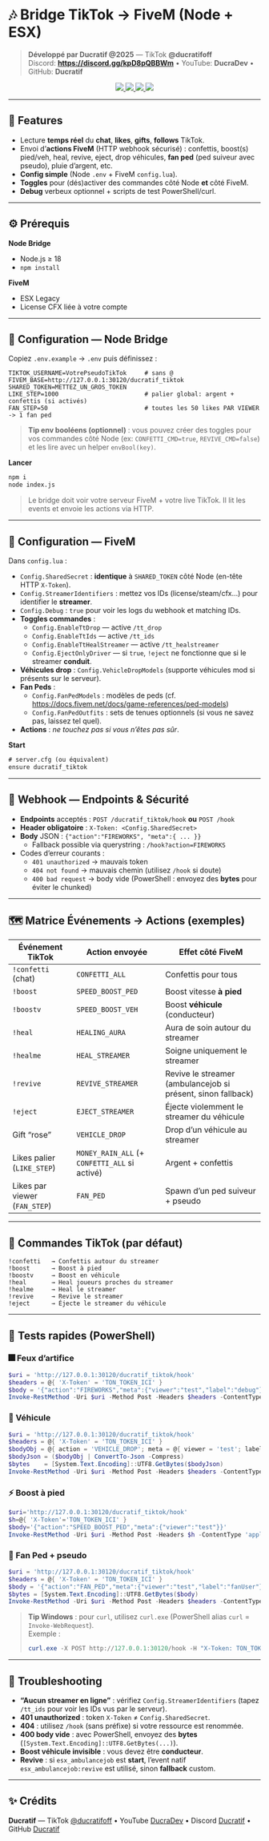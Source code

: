 # 🎶 Bridge TikTok → FiveM (Node + ESX)  

> **Développé par Ducratif @2025** — TikTok **@ducratifoff**  
> Discord: **https://discord.gg/kpD8pQBBWm** • YouTube: **DucraDev** • GitHub: **Ducratif**

<p align="center">
  <a href="https://www.tiktok.com/@ducratifoff">
    <img src="https://img.shields.io/badge/TikTok-@ducratifoff-ff0050?style=for-the-badge&logo=tiktok&logoColor=white" />
  </a>
  <a href="https://discord.gg/kpD8pQBBWm">
    <img src="https://img.shields.io/badge/Discord-Join%20Us-5865F2?style=for-the-badge&logo=discord&logoColor=white" />
  </a>
  <a href="https://www.youtube.com/@DucraDev">
    <img src="https://img.shields.io/badge/YouTube-DucraDev-FF0000?style=for-the-badge&logo=youtube&logoColor=white" />
  </a>
  <a href="https://github.com/Ducratif">
    <img src="https://img.shields.io/badge/GitHub-Ducratif-333333?style=for-the-badge&logo=github&logoColor=white" />
  </a>
</p>

---

## 🧩 Features
- Lecture **temps réel** du **chat**, **likes**, **gifts**, **follows** TikTok.
- Envoi d’**actions FiveM** (HTTP webhook sécurisé) : confettis, boost(s) pied/veh, heal, revive, eject, drop véhicules, **fan ped** (ped suiveur avec pseudo), pluie d’argent, etc.
- **Config simple** (Node `.env` + FiveM `config.lua`).  
- **Toggles** pour (dés)activer des commandes côté Node **et** côté FiveM.  
- **Debug** verbeux optionnel + scripts de test PowerShell/curl.  

---

## ⚙️ Prérequis
**Node Bridge**
- Node.js ≥ 18
- `npm install`

**FiveM**
- ESX Legacy
- License CFX liée à votre compte

---

## 🔧 Configuration — Node Bridge
Copiez `.env.example` → `.env` puis définissez :

```
TIKTOK_USERNAME=VotrePseudoTikTok     # sans @
FIVEM_BASE=http://127.0.0.1:30120/ducratif_tiktok
SHARED_TOKEN=METTEZ_UN_GROS_TOKEN
LIKE_STEP=1000                        # palier global: argent + confettis (si activés)
FAN_STEP=50                           # toutes les 50 likes PAR VIEWER -> 1 fan ped
```

> **Tip env booléens (optionnel)** : vous pouvez créer des toggles pour vos commandes côté Node
> (ex: `CONFETTI_CMD=true`, `REVIVE_CMD=false`) et les lire avec un helper `envBool(key)`.

**Lancer**
```bash
npm i
node index.js
```
> Le bridge doit voir votre serveur FiveM + votre live TikTok. Il lit les events et envoie les actions via HTTP.

---

## 🔧 Configuration — FiveM
Dans `config.lua` :
- `Config.SharedSecret` : **identique** à `SHARED_TOKEN` côté Node (en-tête HTTP `X-Token`).
- `Config.StreamerIdentifiers` : mettez vos IDs (license/steam/cfx…) pour identifier le **streamer**.
- `Config.Debug` : `true` pour voir les logs du webhook et matching IDs.
- **Toggles commandes** :
  - `Config.EnableTtDrop` — active `/tt_drop`
  - `Config.EnableTtIds` — active `/tt_ids`
  - `Config.EnableTtHealStreamer` — active `/tt_healstreamer`
  - `Config.EjectOnlyDriver` — si `true`, `!eject` ne fonctionne que si le streamer **conduit**.
- **Véhicules drop** : `Config.VehicleDropModels` (supporte véhicules mod si présents sur le serveur).
- **Fan Peds** :
  - `Config.FanPedModels` : modèles de peds (cf. https://docs.fivem.net/docs/game-references/ped-models)
  - `Config.FanPedOutfits` : sets de tenues optionnels (si vous ne savez pas, laissez tel quel).
- **Actions** : _ne touchez pas si vous n’êtes pas sûr_.

**Start**
```txt
# server.cfg (ou équivalent)
ensure ducratif_tiktok
```

---

## 🔌 Webhook — Endpoints & Sécurité
- **Endpoints** acceptés : `POST /ducratif_tiktok/hook` **ou** `POST /hook`
- **Header obligatoire** : `X-Token: <Config.SharedSecret>`
- **Body** JSON : `{"action":"FIREWORKS", "meta":{ ... }}`  
  - Fallback possible via querystring : `/hook?action=FIREWORKS`
- Codes d’erreur courants :
  - `401 unauthorized` → mauvais token
  - `404 not found` → mauvais chemin (utilisez `/hook` si doute)
  - `400 bad request` → body vide (PowerShell : envoyez des **bytes** pour éviter le chunked)

---

## 🗺️ Matrice Événements → Actions (exemples)
| Événement TikTok | Action envoyée | Effet côté FiveM |
|---|---|---|
| `!confetti` (chat) | `CONFETTI_ALL` | Confettis pour tous |
| `!boost` | `SPEED_BOOST_PED` | Boost vitesse **à pied** |
| `!boostv` | `SPEED_BOOST_VEH` | Boost **véhicule** (conducteur) |
| `!heal` | `HEALING_AURA` | Aura de soin autour du streamer |
| `!healme` | `HEAL_STREAMER` | Soigne uniquement le streamer |
| `!revive` | `REVIVE_STREAMER` | Revive le streamer (ambulancejob si présent, sinon fallback) |
| `!eject` | `EJECT_STREAMER` | Éjecte violemment le streamer du véhicule |
| Gift “rose” | `VEHICLE_DROP` | Drop d’un véhicule au streamer |
| Likes palier (`LIKE_STEP`) | `MONEY_RAIN_ALL` (+ `CONFETTI_ALL` si activé) | Argent + confettis |
| Likes par viewer (`FAN_STEP`) | `FAN_PED` | Spawn d’un ped suiveur + pseudo |

---

## 💬 Commandes TikTok (par défaut)
```
!confetti   → Confettis autour du streamer
!boost      → Boost à pied
!boostv     → Boost en véhicule
!heal       → Heal joueurs proches du streamer
!healme     → Heal le streamer
!revive     → Revive le streamer
!eject      → Éjecte le streamer du véhicule
```

---

## 🧪 Tests rapides (PowerShell)

### 🎆 Feux d’artifice
```powershell
$uri = 'http://127.0.0.1:30120/ducratif_tiktok/hook'
$headers = @{ 'X-Token' = 'TON_TOKEN_ICI' }
$body = '{"action":"FIREWORKS","meta":{"viewer":"test","label":"debug"}}'
Invoke-RestMethod -Uri $uri -Method Post -Headers $headers -ContentType 'application/json' -Body $body
```

### 🚗 Véhicule
```powershell
$uri = 'http://127.0.0.1:30120/ducratif_tiktok/hook'
$headers = @{ 'X-Token' = 'TON_TOKEN_ICI' }
$bodyObj = @{ action = 'VEHICLE_DROP'; meta = @{ viewer = 'test'; label = 'debug' } }
$bodyJson = ($bodyObj | ConvertTo-Json -Compress)
$bytes    = [System.Text.Encoding]::UTF8.GetBytes($bodyJson)
Invoke-RestMethod -Uri $uri -Method Post -Headers $headers -ContentType 'application/json' -Body $bytes
```

### ⚡ Boost à pied
```powershell
$uri='http://127.0.0.1:30120/ducratif_tiktok/hook'
$h=@{ 'X-Token'='TON_TOKEN_ICI' }
$body='{"action":"SPEED_BOOST_PED","meta":{"viewer":"test"}}'
Invoke-RestMethod -Uri $uri -Method Post -Headers $h -ContentType 'application/json' -Body $body
```

### 🧍 Fan Ped + pseudo
```powershell
$uri = 'http://127.0.0.1:30120/ducratif_tiktok/hook'
$headers = @{ 'X-Token' = 'TON_TOKEN_ICI' }
$body = '{"action":"FAN_PED","meta":{"viewer":"test","label":"fanUser"}}'
$bytes = [System.Text.Encoding]::UTF8.GetBytes($body)
Invoke-RestMethod -Uri $uri -Method Post -Headers $headers -ContentType 'application/json' -Body $bytes
```

> **Tip Windows** : pour `curl`, utilisez `curl.exe` (PowerShell alias `curl` = `Invoke-WebRequest`).  
> Exemple :
> ```powershell
> curl.exe -X POST http://127.0.0.1:30120/hook -H "X-Token: TON_TOKEN_ICI" -H "Content-Type: application/json" -d "{\"action\":\"FIREWORKS\"}"
> ```

---

## 🧯 Troubleshooting
- **“Aucun streamer en ligne”** : vérifiez `Config.StreamerIdentifiers` (tapez `/tt_ids` pour voir les IDs vus par le serveur).  
- **401 unauthorized** : token `X-Token` ≠ `Config.SharedSecret`.  
- **404** : utilisez `/hook` (sans préfixe) si votre ressource est renommée.  
- **400 body vide** : avec PowerShell, envoyez des **bytes** (`[System.Text.Encoding]::UTF8.GetBytes(...)`).  
- **Boost véhicule invisible** : vous devez être **conducteur**.  
- **Revive** : si `esx_ambulancejob` est **start**, l’event natif `esx_ambulancejob:revive` est utilisé, sinon **fallback** custom.

---

## ✨ Crédits
**Ducratif** — TikTok [@ducratifoff](https://www.tiktok.com/@ducratifoff) • YouTube [DucraDev](https://www.youtube.com/@DucraDev) • Discord [Ducratif](https://discord.gg/kpD8pQBBWm) • GitHub [Ducratif](https://github.com/Ducratif)
